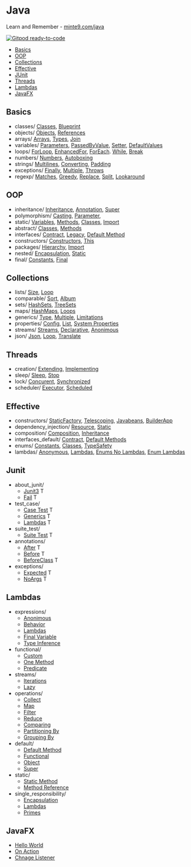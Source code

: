 # Java 

Learn and Remember - [minte9.com/java](https://www.minte9.com/java)

[![Gitpod ready-to-code](https://img.shields.io/badge/Gitpod-ready--to--code-blue?logo=gitpod)](https://gitpod.io/#https://github.com/minte9/java-pages)

- [Basics](#basics) 
- [OOP](#oop) 
- [Collections](#collections) 
- [Effective](#effective)
- [JUnit](#junit)
- [Threads](#threads)
- [Lambdas](#lambdas)
- [JavaFX](#javafx)


## Basics
  * classes/ [Classes](/src/main/java/com/minte9/basics/classes/Classes.java), [Blueprint](/src/main/java/com/minte9/basics/classes/Blueprint.java)
  * objects/ [Objects](/src/main/java/com/minte9/basics/objects/Objects.java), [References](/src/main/java/com/minte9/basics/objects/References.java)
  * arrays/ [Arrays](/src/main/java/com/minte9/basics/arrays/Arrays.java), [Types](/src/main/java/com/minte9/basics/arrays/Types.java), [Join](/src/main/java/com/minte9/basics/arrays/Join.java)
  * variables/ [Parameters](/src/main/java/com/minte9/basics/variables/Parameters.java), [PassedByValue](/src/test/java/com/minte9/basics/variables/PassedByValueTest.java), [Setter](/src/main/java/com/minte9/basics/variables/Setter.java), [DefaultValues](/src/main/java/com/minte9/basics/variables/DefaultValues.java)
  * loops/ [ForLoop](/src/main/java/com/minte9/basics/loops/ForLoop.java), [EnhancedFor](/src/main/java/com/minte9/basics/loops/EnhancedFor.java), [ForEach](/src/main/java/com/minte9/basics/loops/ForEach.java). [While](/src/main/java/com/minte9/basics/loops/While.java), [Break](/src/main/java/com/minte9/basics/loops/Break.java)
  * numbers/ [Numbers](/src/main/java/com/minte9/basics/numbers/Numbers.java), [Autoboxing](/src/main/java/com/minte9/basics/numbers/Autoboxing.java) 
  * strings/ [Multilines](/src/main/java/com/minte9/basics/strings/Multilines.java), [Converting](/src/test/java/com/minte9/basics/strings/ConvertingTest.java), [Padding](/src/main/java/com/minte9/basics/strings/Padding.java)
  * exceptions/ [Finally](/src/main/java/com/minte9/basics/exceptions/Finally.java), [Multiple](/src/main/java/com/minte9/basics/exceptions/Multiple.java), [Throws](/src/main/java/com/minte9/basics/exceptions/Throws.java)
  * regexp/ [Matches](/src/main/java/com/minte9/basics/regexp/Matches.java), [Greedy](/src/main/java/com/minte9/basics/regexp/Greedy.java), [Replace](/src/main/java/com/minte9/basics/regexp/Replace.java), [Split](/src/main/java/com/minte9/basics/regexp/Split.java), [Lookaround](/src/test/java/com/minte9/basics/regexp/LookaroundTest.java)

## OOP
  * inheritance/ [Inheritance](/src/main/java/com/minte9/oop/inheritance/Inheritance.java), [Annotation](/src/main/java/com/minte9/oop/inheritance/Annotation.java), [Super](/src/main/java/com/minte9/oop/inheritance/Super.java)
  * polymorphism/ [Casting](/src/main/java/com/minte9/oop//polymorphism/Casting.java), [Parameter](/src/main/java/com/minte9/oop/polymorphism/Parameter.java), 
  * static/ [Variables](/src/main/java/com/minte9/oop/static_keyword/Variables.java), [Methods](/src/main/java/com/minte9/oop/static_keyword/Methods.java), [Classes](/src/main/java/com/minte9/oop/static_keyword/Classes.java), [Import](/src/main/java/com/minte9/oop/static_keyword/Import.java)
  * abstract/ [Classes](/src/main/java/com/minte9/oop/abstract_keyword/Classes.java), [Methods](/src/main/java/com/minte9/oop/abstract_keyword/Methods.java)
  * interfaces/ [Contract](/src/main/java/com/minte9/oop/interfaces/Contract.java), [Legacy](/src/main/java/com/minte9/oop/interfaces/Legacy.java), [Default Method](/src/main/java/com/minte9/oop/interfaces/DefaultMethod.java)
  * constructors/ [Constructors](/src/main/java/com/minte9/oop/constructors/Constructors.java), [This](/src/main/java/com/minte9/oop/constructors/This.java)
  * packages/ [Hierarchy](/src/main/java/com/minte9/oop/packages/Hierarchy.java), [Import](/src/main/java/com/minte9/oop/packages/Import.java)
  * nested/ [Encapsulation](/src/main/java/com/minte9/oop/nested_classes/Encapsulation.java), [Static](/src/main/java/com/minte9/oop/nested_classes/Static.java)
  * final/ [Constants](/src/main/java/com/minte9/oop/final_keyword/Constants.java), [Final](/src/main/java/com/minte9/oop/final_keyword/Final.java)

## Collections
  * lists/ [Size](/src/main/java/com/minte9/collections/lists/Size.java), [Loop](/src/main/java/com/minte9/collections/lists/Loop.java)
  * comparable/ [Sort](/src/main/java/com/minte9/collections/comparable/Sort.java), [Album](/src/main/java/com/minte9/collections/comparable/Album.java)
  * sets/ [HashSets](/src/main/java/com/minte9/collections/sets/HashSets.java), [TreeSets](/src/main/java/com/minte9/collections/sets/TreeSets.java)
  * maps/ [HashMaps](/src/main/java/com/minte9/collections/maps/HashMaps.java), [Loops](/src/main/java/com/minte9/collections/maps/Loops.java)
  * generics/ [Type](/src/main/java/com/minte9/collections/generics/Type.java), [Multiple](/src/main/java/com/minte9/collections/generics/Multiple.java),  [Limitations](/src/main/java/com/minte9/collections/generics/Limitations.java)
  * properties/ [Config](/src/main/java/com/minte9/collections/properties/Config.java), [List](/src/main/java/com/minte9/collections/properties/List.java),  [System Properties](/src/main/java/com/minte9/collections/properties/SystemProperties.java)
  * streams/ [Streams](/src/main/java/com/minte9/collections/streams/Streams.java), [Declarative](/src/main/java/com/minte9/collections/streams/Declarative.java),  [Anonimous](/src/main/java/com/minte9/collections/streams/Anonimous.java)
  * json/ [Json](/src/test/java/com/minte9/collections/json/JsonTest.java), [Loop](/src/main/java/com/minte9/collections/json/Loop.java), [Translate](/src/main/java/com/minte9/collections/json/Translate.java)

## Threads
  * creation/ [Extending](/src/main/java/com/minte9/threads/creation/Extending.java), [Implementing](/src/main/java/com/minte9/threads/creation/Implementing.java)
  * sleep/ [Sleep](/src/main/java/com/minte9/threads/sleep/Sleep.java), [Stop](/src/main/java/com/minte9/threads/sleep/Stop.java)
  * lock/ [Concurent](/src/main/java/com/minte9/threads/lock/ConcurentApp.java), [Synchronized](/src/main/java/com/minte9/threads/lock/SynchronizedApp.java)
  * scheduler/ [Executor](/src/main/java/com/minte9/threads/scheduler/Executor.java), [Scheduled](/src/main/java/com/minte9/threads/scheduler/Scheduled.java)

## Effective
  * constructors/ [StaticFactory](/src/main/java/com/minte9/effective/constructors/StaticFactory.java), [Telescoping](/src/main/java/com/minte9/effective/constructors/Telescoping.java), [Javabeans](/src/main/java/com/minte9/effective/constructors/Javabeans.java), [BuilderApp](/src/main/java/com/minte9/effective/constructors/BuilderApp.java)
  * dependency_injection/ [Resource](/src/main/java/com/minte9/effective/dependency_injection/ResourceApp.java), [Static](/src/main/java/com/minte9/effective/dependency_injection/StaticApp.java)
  * composition/ [Composition](/src/main/java/com/minte9/effective/composition/Composition.java), [Inheritance](/src/main/java/com/minte9/effective/composition/Inheritance.java)
  * interfaces_default/ [Contract](/src/main/java/com/minte9/effective/interfaces_default/Contract.java), [Default Methods](/src/main/java/com/minte9/effective/interfaces_default/DefaultMethods.java)
  * enums/ [Constants](/src/main/java/com/minte9/effective/enums/Constants.java), [Classes](/src/main/java/com/minte9/effective/enums/Classes.java), [TypeSafety](/src/main/java/com/minte9/effective/enums/TypeSafety.java)
  * lambdas/ [Anonymous](/src/main/java/com/minte9/effective/lambdas/Anonymous.java), [Lambdas](/src/main/java/com/minte9/effective/lambdas/Lambdas.java), [Enums No Lambdas](/src/main/java/com/minte9/effective/lambdas/EnumsNoLambdas.java), [Enum Lambdas](/src/main/java/com/minte9/effective/lambdas/EnumLambdas.java)
    
## Junit
  * about_junit/
    * [Junit3](/src/test/java/com/minte9/junit/about_junit/Junit3Test.java) T
    * [Fail](/src/test/java/com/minte9/junit/about_junit/FailTest.java) T
  * test_case/
    * [Case Test](/src/test/java/com/minte9/junit/test_case/CaseTest.java) T
    * [Generics](/src/test/java/com/minte9/junit/test_case/GenericsTest.java) T
    * [Lambdas](/src/test/java/com/minte9/junit/test_case/LambdasTest.java) T
  * suite_test/
    * [Suite Test](/src/test/java/com/minte9/junit/suite_test/) T
  * annotations/
    * [After](/src/test/java/com/minte9/junit/annotations/AfterApp.java) T
    * [Before](/src/test/java/com/minte9/junit/annotations/BeforeApp.java) T
    * [BeforeClass](/src/test/java/com/minte9/junit/annotations/BeforeClassApp.java) T
  * exceptions/
    * [Expected](/src/test/java/com/minte9/junit/exceptions/Expected.java) T
    * [NoArgs](/src/test/java/com/minte9/junit/exceptions/NoArgs.java) T

## Lambdas
  * expressions/
    * [Anonimous](/src/main/java/com/minte9/lambdas/expressions/Anonimous.java)
    * [Behavior](/src/main/java/com/minte9/lambdas/expressions/Behavior.java)
    * [Lambdas](/src/main/java/com/minte9/lambdas/expressions/Lambdas.java)
    * [Final Variable](/src/main/java/com/minte9/lambdas/expressions/FinalVariable.java)
    * [Type Inference](/src/main/java/com/minte9/lambdas/expressions/TypeInference.java)
  * functional/
    * [Custom](/src/main/java/com/minte9/lambdas/functional_interfaces/Custom.java)
    * [One Method](/src/main/java/com/minte9/lambdas/functional_interfaces/OneMethod.java)
    * [Predicate](/src/main/java/com/minte9/lambdas/functional_interfaces/PredicateExamples.java)
  * streams/
    * [Iterations](/src/main/java/com/minte9/lambdas/streams/Iterations.java)
    * [Lazy](/src/main/java/com/minte9/lambdas/streams/Lazy.java)
  * operations/
    * [Collect](/src/main/java/com/minte9/lambdas/common_operations/Collect.java)
    * [Map](/src/main/java/com/minte9/lambdas/common_operations/MapApp.java)
    * [Filter](/src/main/java/com/minte9/lambdas/common_operations/Filter.java)
    * [Reduce](/src/main/java/com/minte9/lambdas/common_operations/Reduce.java)
    * [Comparing](/src/main/java/com/minte9/lambdas/common_operations/Comparing.java)
    * [Partitioning By](/src/main/java/com/minte9/lambdas/common_operations/PartitioningBy.java)
    * [Grouping By](/src/main/java/com/minte9/lambdas/common_operations/GroupingBy.java)
  * default/
    * [Default Method](/src/main/java/com/minte9/lambdas/default_methods/DefaultMethod.java)
    * [Functional](/src/main/java/com/minte9/lambdas/default_methods/Functional.java)
    * [Object](/src/main/java/com/minte9/lambdas/default_methods/Object.java)
    * [Super](/src/main/java/com/minte9/lambdas/default_methods/Super.java)
  * static/
    * [Static Method](/src/main/java/com/minte9/lambdas/static_methods/StaticMethod.java)
    * [Method Reference](/src/main/java/com/minte9/lambdas/static_methods/MethodReference.java)
  * single_responsibility/
    * [Encapsulation](/src/main/java/com/minte9/lambdas/single_responsibility/Encapsulation.java)
    * [Lambdas](/src/main/java/com/minte9/lambdas/single_responsibility/Lambdas.java)
    * [Primes](/src/main/java/com/minte9/lambdas/single_responsibility/Primes.java)

## JavaFX
  * [Hello World](/src/main/java/com/minte9/javafx/first_app/)
  * [On Action](/src/main/java/com/minte9/javafx/on_action/)
  * [Chnage Listener](/src/main/java/com/minte9/javafx/change_listener/)
